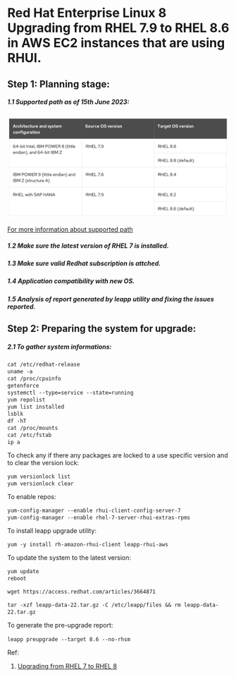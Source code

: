 # Red Hat Enterprise Linux 8 Upgrading from RHEL 7.9 to RHEL 8.6 in AWS EC2 instances that are using RHUI.


## Step 1: Planning stage:

##### 1.1 Supported path as of 15th June 2023: 

![](media/Supported-upgrade-path.png)

[For more information about supported path](https://access.redhat.com/articles/4263361)

##### 1.2 Make sure the latest version of RHEL 7 is installed. 
##### 1.3 Make sure valid Redhat subscription is attched. 
##### 1.4 Application compatibility with new OS.
##### 1.5 Analysis of report generated by leapp utility and fixing the issues reported.

## Step 2: Preparing the system for upgrade:
##### 2.1 To gather system informations:

```
cat /etc/redhat-release
uname -a
cat /proc/cpuinfo
getenforce
systemctl --type=service --state=running
yum repolist
yum list installed
lsblk
df -hT
cat /proc/mounts
cat /etc/fstab
ip a
```
To check any if there any packages are locked to a use specific version and to clear the version lock:
```
yum versionlock list
yum versionlock clear

``` 


To enable repos:

```
yum-config-manager --enable rhui-client-config-server-7
yum-config-manager --enable rhel-7-server-rhui-extras-rpms
```
To install leapp upgrade utility:
```
yum -y install rh-amazon-rhui-client leapp-rhui-aws
```
To update the system to the latest version: 

```
yum update
reboot
```


```
wget https://access.redhat.com/articles/3664871

```
```
tar -xzf leapp-data-22.tar.gz -C /etc/leapp/files && rm leapp-data-22.tar.gz
```
To generate the pre-upgrade report:

```leapp preupgrade --target 8.6 --no-rhsm```



Ref: 
1. [Upgrading from RHEL 7 to RHEL 8](https://access.redhat.com/documentation/en-us/red_hat_enterprise_linux/8/html-single/upgrading_from_rhel_7_to_rhel_8/index)

